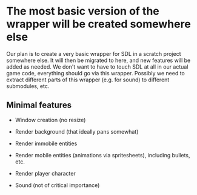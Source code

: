 # The most basic version of the wrapper will be created somewhere else

Our plan is to create a very basic wrapper for SDL in a scratch project somewhere else.
It will then be migrated to here, and new features will be added as needed.
We don't want to have to touch SDL at all in our actual game code, everything should go via this wrapper.
Possibly we need to extract different parts of this wrapper (e.g. for sound) to different submodules, etc.

## Minimal features

- Window creation (no resize)
- Render background (that ideally pans somewhat)
- Render immobile entities
- Render mobile entities (animations via spritesheets), including bullets, etc.
- Render player character

- Sound (not of critical importance)
